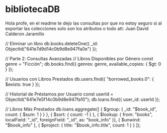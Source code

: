 # bibliotecaDB
Hola profe, en el readme te dejo las consultas por que no estoy seguro si al exportar las colecciones solo son los atributos o todo 
att: Juan David Calderon Jaramillo

 // Eliminar un libro
db.books.deleteOne({ _id: ObjectId("641e7d9d14c0b9d8e947fa0e") });

// Parte 2: Consultas Avanzadas
// Libros Disponibles por Género
const genre = "Ficción";
db.books.find({ genres: genre, available_copies: { $gt: 0 } });

// Usuarios con Libros Prestados
db.users.find({ "borrowed_books.0": { $exists: true } });

// Historial de Préstamos por Usuario
const userId = ObjectId("641e7e5f14c0b9d8e947fa10");
db.loans.find({ user_id: userId });

// Libros Más Prestados
db.loans.aggregate([
    { $group: { _id: "$book_id", count: { $sum: 1 } } },
    { $sort: { count: -1 } },
    { $lookup: {
        from: "books",
        localField: "_id",
        foreignField: "_id",
        as: "book_info"
    }},
    { $unwind: "$book_info" },
    { $project: { title: "$book_info.title", count: 1 } }
]);
